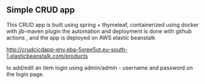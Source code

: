 

## Simple CRUD app 

This CRUD app is built using spring + thymeleaf, containerized using docker with jib-maven plugin
the automation and deployment is done with github actions , 
and the app is deployed on AWS elastic beanstalk

http://crudcicdapp-env.eba-5xree5ut.eu-south-1.elasticbeanstalk.com/products

to add/edit an item login using  admin/admin - username and password on the login page.
